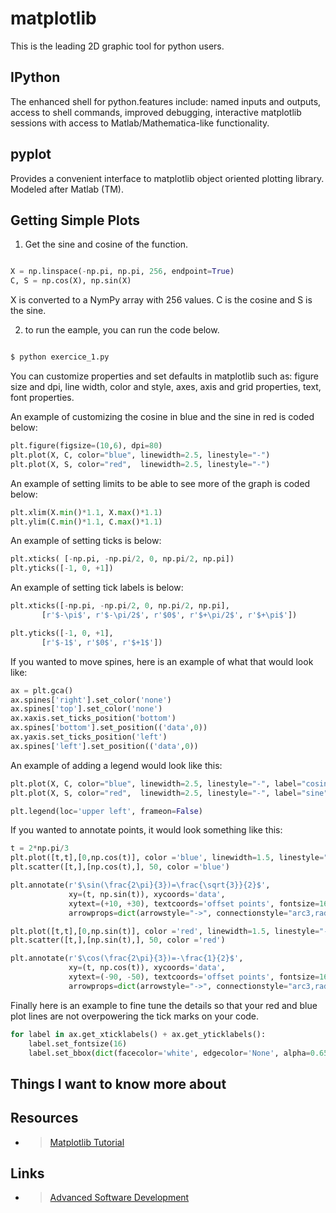 # matplotlib

This is the leading 2D graphic tool for python users.

## IPython

The enhanced shell for python.features include: named inputs and outputs, access to shell commands, improved debugging, interactive matplotlib sessions with access to Matlab/Mathematica-like functionality.

## pyplot

Provides a convenient interface to matplotlib object oriented plotting library. Modeled after Matlab (TM).

## Getting Simple Plots

1. Get the sine and cosine of the function.

```python

X = np.linspace(-np.pi, np.pi, 256, endpoint=True)
C, S = np.cos(X), np.sin(X)
```

X is converted to a NymPy array with 256 values. C is the cosine and S is the sine.

2. to run the eample, you can run the code below.

```python

$ python exercice_1.py
```

You can customize properties and set defaults in matplotlib such as: figure size and dpi, line width, color and style, axes, axis and grid properties, text, font properties.

An example of customizing the cosine in blue and the sine in red is coded below:

```python
plt.figure(figsize=(10,6), dpi=80)
plt.plot(X, C, color="blue", linewidth=2.5, linestyle="-")
plt.plot(X, S, color="red",  linewidth=2.5, linestyle="-")
```

An example of setting limits to be able to see more of the graph is coded below:

```python
plt.xlim(X.min()*1.1, X.max()*1.1)
plt.ylim(C.min()*1.1, C.max()*1.1)
```

An example of setting ticks is below:

```python
plt.xticks( [-np.pi, -np.pi/2, 0, np.pi/2, np.pi])
plt.yticks([-1, 0, +1])
```

An example of setting tick labels is below:

```python
plt.xticks([-np.pi, -np.pi/2, 0, np.pi/2, np.pi],
       [r'$-\pi$', r'$-\pi/2$', r'$0$', r'$+\pi/2$', r'$+\pi$'])

plt.yticks([-1, 0, +1],
       [r'$-1$', r'$0$', r'$+1$'])
```

If you wanted to move spines, here is an example of what that would look like:

```python
ax = plt.gca()
ax.spines['right'].set_color('none')
ax.spines['top'].set_color('none')
ax.xaxis.set_ticks_position('bottom')
ax.spines['bottom'].set_position(('data',0))
ax.yaxis.set_ticks_position('left')
ax.spines['left'].set_position(('data',0))
```

An example of adding a legend would look like this:

```python
plt.plot(X, C, color="blue", linewidth=2.5, linestyle="-", label="cosine")
plt.plot(X, S, color="red",  linewidth=2.5, linestyle="-", label="sine")

plt.legend(loc='upper left', frameon=False)
```

If you wanted to annotate points, it would look something like this:

```python
t = 2*np.pi/3
plt.plot([t,t],[0,np.cos(t)], color ='blue', linewidth=1.5, linestyle="--")
plt.scatter([t,],[np.cos(t),], 50, color ='blue')

plt.annotate(r'$\sin(\frac{2\pi}{3})=\frac{\sqrt{3}}{2}$',
             xy=(t, np.sin(t)), xycoords='data',
             xytext=(+10, +30), textcoords='offset points', fontsize=16,
             arrowprops=dict(arrowstyle="->", connectionstyle="arc3,rad=.2"))

plt.plot([t,t],[0,np.sin(t)], color ='red', linewidth=1.5, linestyle="--")
plt.scatter([t,],[np.sin(t),], 50, color ='red')

plt.annotate(r'$\cos(\frac{2\pi}{3})=-\frac{1}{2}$',
             xy=(t, np.cos(t)), xycoords='data',
             xytext=(-90, -50), textcoords='offset points', fontsize=16,
             arrowprops=dict(arrowstyle="->", connectionstyle="arc3,rad=.2"))
```

Finally here is an example to fine tune the details so that your red and blue plot lines are not overpowering the tick marks on your code.

```python
for label in ax.get_xticklabels() + ax.get_yticklabels():
    label.set_fontsize(16)
    label.set_bbox(dict(facecolor='white', edgecolor='None', alpha=0.65 ))
```

## Things I want to know more about

## Resources

- > [Matplotlib Tutorial](https://github.com/rougier/matplotlib-tutorial)

## Links

- >[Advanced Software Development](README.md)
